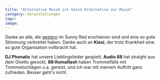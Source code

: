 ```yaml
---
title: "Alternative Musik ist keine Alternative zur Musik"
category: Veranstaltungen
tags: 
image: 
---
```


Danke an alle, die [gestern](http://www.misantropolis.de/2007/01/gleich-zwei-dinge-auf-einmal) im Sunny Red erschienen sind und eine so gute Stimmung verbreitet haben. Danke auch an **Kiesi**, der trotz Krankheit eine so gute Organisation vollbracht hat.  

  

**DJ Phonatic** hat unsere Lieblingslieder gespielt, **Audio 88** hat straight aus dem Ghetto gerockt, **88:Komaflash** haben Trommelfälle mit Trommelschlägen u.a. gereizt, und ich war mit meinem Auftritt ganz zufrieden. Besser geht's nicht.